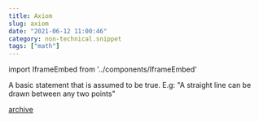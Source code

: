 ```yaml
---
title: Axiom
slug: axiom
date: "2021-06-12 11:00:46"
category: non-technical.snippet
tags: ["math"]
---
```


import IframeEmbed from '../components/IframeEmbed'

A basic statement that is assumed to be true. E.g:
"A straight line can be drawn between any two points"

<IframeEmbed src='https://www.youtube.com/embed/HeQX2HjkcNo' />

[archive](https://us-east1-johnmathews-website.cloudfunctions.net/download?obj=movies/Math-Has-a-Fatal-Flaw_1080p.mp4)
